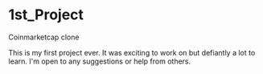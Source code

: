 # 1st_Project
Coinmarketcap clone

This is my first project ever. It was exciting to work on but defiantly a lot to learn.
I'm open to any suggestions or help from others.  
